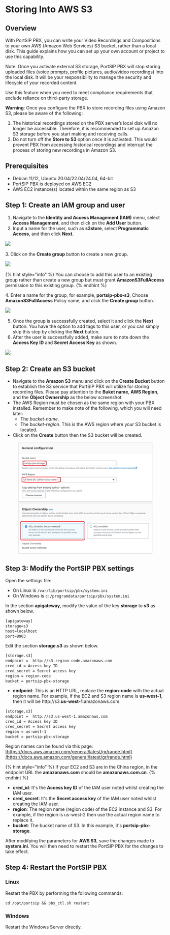 # Storing Into AWS S3

## Overview&#x20;

With PortSIP PBX, you can write your Video Recordings and Compositions to your own AWS (Amazon Web Services) S3 bucket, rather than a local disk. This guide explains how you can set up your own account or project to use this capability.

Note: Once you activate external S3 storage, PortSIP PBX will stop storing uploaded files (voice prompts, profile pictures, audio/video recordings) into the local disk. It will be your responsibility to manage the security and lifecycle of your recorded content.

Use this feature when you need to meet compliance requirements that exclude reliance on third-party storage.

**Warning**: Once you configure the PBX to store recording files using Amazon S3, please be aware of the following:

1. The historical recordings stored on the PBX server’s local disk will no longer be accessible. Therefore, it is recommended to set up Amazon S3 storage before you start making and receiving calls.
2. Do not turn off the **Store to S3** option once it is activated. This would prevent PBX from accessing historical recordings and interrupt the process of storing new recordings in Amazon S3.

## Prerequisites <a href="#prerequisites" id="prerequisites"></a>

* Debian 11/12, Ubuntu 20.04/22.04/24.04, 64-bit
* PortSIP PBX is deployed on AWS EC2
* AWS EC2 instance(s) located within the same region as S3

## Step 1: Create an IAM group and user <a href="#create-an-iam-group-and-user" id="create-an-iam-group-and-user"></a>

1. Navigate to the **Identity and Access Management (IAM)** menu, select **Access Management**, and then click on the **Add User** button.&#x20;
2. Input a name for the user, such as **s3store**, select **Programmatic Access**, and then click **Next**.

![](../../.gitbook/assets/iam\_s3.png)

3\. Click on the **Create group** button to create a new group.

![](../../.gitbook/assets/iam\_s3\_group.png)

{% hint style="info" %}
You can choose to add this user to an existing group rather than create a new group but must grant **AmazonS3FullAccess** permission to this existing group.
{% endhint %}

4\. Enter a name for the group, for example, **portsip-pbx-s3**, Choose **AmazonS3FullAccess** Policy name, and click the **Create group** button.

![](../../.gitbook/assets/iam\_s3\_2.png)

5. Once the group is successfully created, select it and click the **Next** button. You have the option to add tags to this user, or you can simply skip this step by clicking the **Next** button.
6. After the user is successfully added, make sure to note down the **Access Key ID** and **Secret Access Key** as shown.

![](../../.gitbook/assets/iam\_s3\_1.png)

## Step 2: Create an S3 bucket <a href="#create-s3-bucket" id="create-s3-bucket"></a>

* Navigate to the **Amazon S3** menu and click on the **Create Bucket** button to establish the S3 service that PortSIP PBX will utilize for storing recording files. Please pay attention to the **Buket name**, **AWS Region**, and the **Object Ownership** as the below screenshot.&#x20;
* The AWS Region must be chosen as the same region with your PBX installed. Remember to make note of the following, which you will need later:
  * The _bucket-name_.&#x20;
  * The _bucket-region_. This is the AWS region where your S3 bucket is located.
* Click on the **Create** button then the S3 bucket will be created.

<figure><img src="../../.gitbook/assets/aws3-1.png" alt=""><figcaption></figcaption></figure>

## Step 3: Modify the PortSIP PBX settings <a href="#change-the-portsip-pbx-settings" id="change-the-portsip-pbx-settings"></a>

Open the settings file:

* On Linux is  `/var/lib/portsip/pbx/system.ini`
* On Windows is  `c:/programdata/portsip/pbx/system.ini`

In the section **apigateway**, modify the value of the key **storage** to **s3** as shown below.

```
[apigateway]
storage=s3
host=localhost
port=8903
```

Edit the section **storage.s3** as shown below.

```
[storage.s3]
endpoint =  http://s3.region-code.amazonaws.com
cred_id = Access key ID
cred_secret = Secret access key
region = region-code
bucket = portsip-pbx-storage
```

* **endpoint**: This is an HTTP URL, replace the **region-code** with the actual region name. For example, if the EC2 and S3 region name is **us-west-1**, then it will be http://s3.**us-west-1**.amazonaws.com.

```
[storage.s3]
endpoint =  http://s3.us-west-1.amazonaws.com
cred_id = Access key ID
cred_secret = Secret access key
region = us-west-1
bucket = portsip-pbx-storage
```

Region names can be found via this page: [https://docs.aws.amazon.com/general/latest/gr/rande.html](https://docs.aws.amazon.com/general/latest/gr/rande.html)

{% hint style="info" %}
If your EC2 and S3 are in the China region, in the endpoint URL the **amazonaws.com** should be **amazonaws.com.cn**.
{% endhint %}

* **cred\_id**: It's the **Access key ID** of the IAM user noted whilst creating the IAM user.
* **cred\_secret**: It's the **Secret access key** of the IAM user noted whilst creating the IAM user.
* **region**: The region name (region code) of the EC2 instance and S3. For example, if the region is us-west-2 then use the actual region name to replace it.
* **bucket**: The bucket name of S3. In this example, it's **portsip-pbx-storage**.

After modifying the parameters for **AWS S3**, save the changes made to **system.ini**. You will then need to restart the PortSIP PBX for the changes to take effect.

## Step 4: Restart the PortSIP PBX

### Linux

&#x20;Restart the PBX by performing the following commands:

```
cd /opt/portsip && pbx_ctl.sh restart
```

### Windows

Restart the Windows Server directly.

